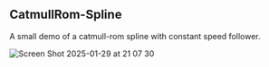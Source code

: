 ## CatmullRom-Spline
A small demo of a catmull-rom spline with constant speed follower.

![Screen Shot 2025-01-29 at 21 07 30](https://github.com/user-attachments/assets/7ba61a5b-9d82-4ffd-aef6-25fa82b84fbb)
